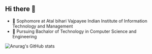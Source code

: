 ## Hi there 👋

<!--
**akshitasure12/akshitasure12** is a ✨ _special_ ✨ repository because its `README.md` (this file) appears on your GitHub profile.
-->

- 🔭 Sophomore at Atal bihari Vajpayee Indian Institute of Information Technology and Management </br>
- 🌱 Pursuing Bachalor of Technology in Computer Science and Engineering </br>

![Anurag's GitHub stats](https://github-readme-stats.vercel.app/api?username=akshitasure12&theme=dark&show_icons=true)
